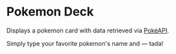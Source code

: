 # Pokemon Deck

Displays a pokemon card with data retrieved via [PokéAPI](https://pokeapi.co/).

Simply type your favorite pokemon's name and — tada!

